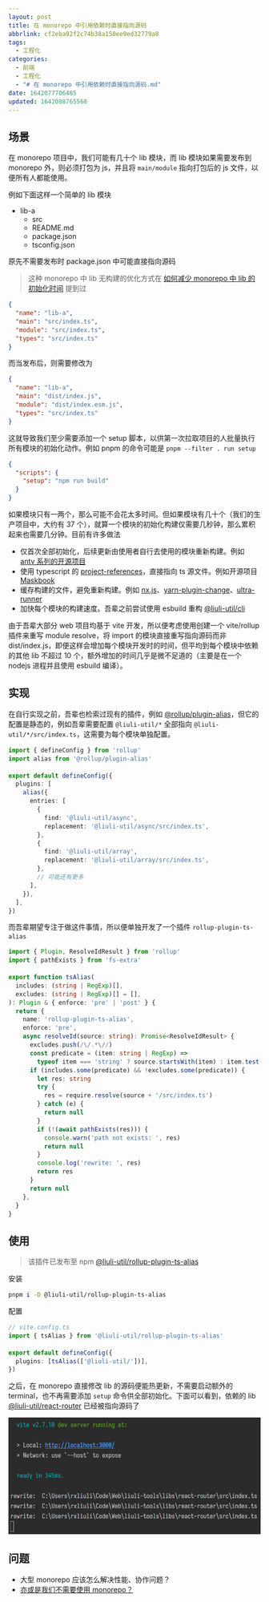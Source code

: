 ```yaml
---
layout: post
title: 在 monorepo 中引用依赖时直接指向源码
abbrlink: cf2eba92f2c74b38a150ee9ed32779a8
tags:
  - 工程化
categories:
  - 前端
  - 工程化
  - "# 在 monorepo 中引用依赖时直接指向源码.md"
date: 1642077706485
updated: 1642088765568
---
```


## 场景

在 monorepo 项目中，我们可能有几十个 lib 模块，而 lib 模块如果需要发布到 monorepo 外，则必须打包为 js，并且将 `main/module` 指向打包后的 js 文件，以便所有人都能使用。

例如下面这样一个简单的 lib 模块

*   lib-a
    *   src
    *   README.md
    *   package.json
    *   tsconfig.json

原先不需要发布时 package.json 中可能直接指向源码

> 这种 monorepo 中 lib 无构建的优化方式在 [如何减少 monorepo 中 lib 的初始化时间](/p/f35319c382cf488082a1df13dad35005) 提到过

```json
{
  "name": "lib-a",
  "main": "src/index.ts",
  "module": "src/index.ts",
  "types": "src/index.ts"
}
```

而当发布后，则需要修改为

```json
{
  "name": "lib-a",
  "main": "dist/index.js",
  "module": "dist/index.esm.js",
  "types": "src/index.ts"
}
```

这就导致我们至少需要添加一个 setup 脚本，以供第一次拉取项目的人批量执行所有模块的初始化动作。例如 pnpm 的命令可能是 `pnpm --filter . run setup`

```json
{
  "scripts": {
    "setup": "npm run build"
  }
}
```

如果模块只有一两个，那么可能不会花太多时间。但如果模块有几十个（我们的生产项目中，大约有 37 个），就算一个模块的初始化构建仅需要几秒钟，那么累积起来也需要几分钟。目前有许多做法

*   仅首次全部初始化，后续更新由使用者自行去使用的模块重新构建。例如 [antv 系列的开源项目](https://github.com/antvis/G6)
*   使用 typescript 的 [project-references](https://www.typescriptlang.org/docs/handbook/project-references.html)，直接指向 ts 源文件。例如开源项目 [Maskbook](https://github.com/DimensionDev/Maskbook/blob/develop/tsconfig.json)
*   缓存构建的文件，避免重新构建。例如 [nx.js](https://nx.dev/)、[yarn-plugin-change](https://github.com/rxliuli/liuli-tools/tree/master/libs/yarn-plugin-changed)、[ultra-runner](https://github.com/folke/ultra-runner)
*   加快每个模块的构建速度。吾辈之前尝试使用 esbuild 重构 [@liuli-util/cli](https://github.com/rxliuli/liuli-tools/tree/master/apps/liuli-cli)

由于吾辈大部分 web 项目均基于 vite 开发，所以便考虑使用创建一个 vite/rollup 插件来重写 module resolve，将 import 的模块直接重写指向源码而非 dist/index.js，即便这样会增加每个模块开发时的时间，但平均到每个模块中依赖的其他 lib 不超过 10 个，额外增加的时间几乎是微不足道的（主要是在一个 nodejs 进程并且使用 esbuild 编译）。

## 实现

在自行实现之前，吾辈也检索过现有的插件，例如 [@rollup/plugin-alias](https://www.npmjs.com/package/@rollup/plugin-alias)，但它的配置是静态的，例如吾辈需要配置 `@liuli-util/*` 全部指向 `@liuli-util/*/src/index.ts`，这需要为每个模块单独配置。

```ts
import { defineConfig } from 'rollup'
import alias from '@rollup/plugin-alias'

export default defineConfig({
  plugins: [
    alias({
      entries: [
        {
          find: '@liuli-util/async',
          replacement: '@liuli-util/async/src/index.ts',
        },
        {
          find: '@liuli-util/array',
          replacement: '@liuli-util/array/src/index.ts',
        },
        // 可能还有更多
      ],
    }),
  ],
})
```

而吾辈期望专注于做这件事情，所以便单独开发了一个插件 `rollup-plugin-ts-alias`

```ts
import { Plugin, ResolveIdResult } from 'rollup'
import { pathExists } from 'fs-extra'

export function tsAlias(
  includes: (string | RegExp)[],
  excludes: (string | RegExp)[] = [],
): Plugin & { enforce: 'pre' | 'post' } {
  return {
    name: 'rollup-plugin-ts-alias',
    enforce: 'pre',
    async resolveId(source: string): Promise<ResolveIdResult> {
      excludes.push(/\/.*\//)
      const predicate = (item: string | RegExp) =>
        typeof item === 'string' ? source.startsWith(item) : item.test(source)
      if (includes.some(predicate) && !excludes.some(predicate)) {
        let res: string
        try {
          res = require.resolve(source + '/src/index.ts')
        } catch (e) {
          return null
        }
        if (!(await pathExists(res))) {
          console.warn('path not exists: ', res)
          return null
        }
        console.log('rewrite: ', res)
        return res
      }
      return null
    },
  }
}
```

## 使用

> 该插件已发布至 npm [@liuli-util/rollup-plugin-ts-alias](https://www.npmjs.com/package/@liuli-util/rollup-plugin-ts-alias)

安装

```sh
pnpm i -D @liuli-util/rollup-plugin-ts-alias
```

配置

```ts
// vite.config.ts
import { tsAlias } from '@liuli-util/rollup-plugin-ts-alias'

export default defineConfig({
  plugins: [tsAlias(['@liuli-util/'])],
})
```

之后，在 monorepo 直接修改 lib 的源码便能热更新，不需要启动额外的 terminal，也不再需要添加 `setup` 命令供全部初始化。下面可以看到，依赖的 lib [@liuli-util/react-router](https://www.npmjs.com/package/@liuli-util/react-router) 已经被指向源码了

![1642080421952](/resources/7c84fdda7f6d4e74943e7bde752176c1.png)

## 问题

*   大型 monorepo 应该怎么解决性能、协作问题？
*   [亦或是我们不需要使用 monorepo？](https://www.codesky.me/archives/monorepo-please-dont.wind)
